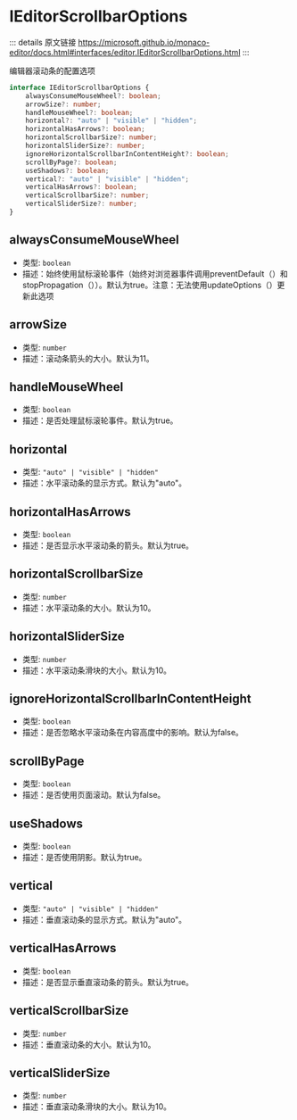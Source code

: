 # IEditorScrollbarOptions

<backTop />
        
::: details 原文链接
https://microsoft.github.io/monaco-editor/docs.html#interfaces/editor.IEditorScrollbarOptions.html
:::


编辑器滚动条的配置选项

```ts
interface IEditorScrollbarOptions {
    alwaysConsumeMouseWheel?: boolean;
    arrowSize?: number;
    handleMouseWheel?: boolean;
    horizontal?: "auto" | "visible" | "hidden";
    horizontalHasArrows?: boolean;
    horizontalScrollbarSize?: number;
    horizontalSliderSize?: number;
    ignoreHorizontalScrollbarInContentHeight?: boolean;
    scrollByPage?: boolean;
    useShadows?: boolean;
    vertical?: "auto" | "visible" | "hidden";
    verticalHasArrows?: boolean;
    verticalScrollbarSize?: number;
    verticalSliderSize?: number;
}
```

## alwaysConsumeMouseWheel
- 类型: `boolean`
- 描述：始终使用鼠标滚轮事件（始终对浏览器事件调用preventDefault（）和stopPropagation（））。默认为true。注意：无法使用updateOptions（）更新此选项

## arrowSize
- 类型: `number`
- 描述：滚动条箭头的大小。默认为11。

## handleMouseWheel
- 类型: `boolean`
- 描述：是否处理鼠标滚轮事件。默认为true。

## horizontal
- 类型: `"auto" | "visible" | "hidden"`
- 描述：水平滚动条的显示方式。默认为"auto"。

## horizontalHasArrows
- 类型: `boolean`
- 描述：是否显示水平滚动条的箭头。默认为true。

## horizontalScrollbarSize
- 类型: `number`
- 描述：水平滚动条的大小。默认为10。

## horizontalSliderSize
- 类型: `number`
- 描述：水平滚动条滑块的大小。默认为10。

## ignoreHorizontalScrollbarInContentHeight
- 类型: `boolean`
- 描述：是否忽略水平滚动条在内容高度中的影响。默认为false。

## scrollByPage
- 类型: `boolean`
- 描述：是否使用页面滚动。默认为false。

## useShadows
- 类型: `boolean`
- 描述：是否使用阴影。默认为true。

## vertical
- 类型: `"auto" | "visible" | "hidden"`
- 描述：垂直滚动条的显示方式。默认为"auto"。

## verticalHasArrows
- 类型: `boolean`
- 描述：是否显示垂直滚动条的箭头。默认为true。

## verticalScrollbarSize
- 类型: `number`
- 描述：垂直滚动条的大小。默认为10。

## verticalSliderSize
- 类型: `number`
- 描述：垂直滚动条滑块的大小。默认为10。
